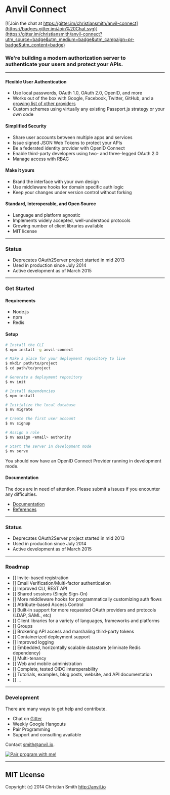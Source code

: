 # Anvil Connect

[![Join the chat at https://gitter.im/christiansmith/anvil-connect](https://badges.gitter.im/Join%20Chat.svg)](https://gitter.im/christiansmith/anvil-connect?utm_source=badge&utm_medium=badge&utm_campaign=pr-badge&utm_content=badge)

### We're building a modern authorization server to <br>authenticate your users and protect your APIs.

***

#### Flexible User Authentication

- Use local passwords, OAuth 1.0, OAuth 2.0, OpenID, and more
- Works out of the box with Google, Facebook, Twitter, GitHub, and a [growing list of other providers](https://github.com/christiansmith/anvil-connect/tree/master/lib/providers)
- Custom schemes using virtually any existing Passport.js strategy or your own code

#### Simplified Security

- Share user accounts between multiple apps and services
- Issue signed JSON Web Tokens to protect your APIs
- Be a federated identity provider with OpenID Connect
- Enable third-party developers using two- and three-legged OAuth 2.0
- Manage access with RBAC

#### Make it yours

- Brand the interface with your own design
- Use middleware hooks for domain specific auth logic
- Keep your changes under version control without forking

#### Standard, Interoperable, and Open Source

- Language and platform agnostic
- Implements widely accepted, well-understood protocols
- Growing number of client libraries available 
- MIT license

***

### Status

- Deprecates OAuth2Server project started in mid 2013
- Used in production since July 2014
- Active development as of March 2015

***

### Get Started

#### Requirements

* Node.js
* npm
* Redis

#### Setup

```bash
# Install the CLI
$ npm install -g anvil-connect

# Make a place for your deployment repository to live
$ mkdir path/to/project
$ cd path/to/project

# Generate a deployment repository
$ nv init

# Install dependencies
$ npm install

# Initialize the local database
$ nv migrate

# Create the first user account
$ nv signup

# Assign a role
$ nv assign <email> authority

# Start the server in development mode
$ nv serve
```

You should now have an OpenID Connect Provider running in development mode. 

#### Documentation

The docs are in need of attention. Please submit a issues if you encounter any difficulties. 

* [Documentation](https://github.com/christiansmith/anvil-connect/wiki/Documentation)
* [References](https://github.com/christiansmith/anvil-connect/wiki/References)

***

### Status

- Deprecates OAuth2Server project started in mid 2013
- Used in production since July 2014
- Active development as of March 2015

***

### Roadmap

* [] Invite-based registration
* [] Email Verification/Multi-factor authentication
* [] Improved CLI, REST API
* [] Shared sessions (Single Sign-On)
* [] More middleware hooks for programmatically customizing auth flows
* [] Attribute-based Access Control
* [] Built-in support for more requested OAuth providers and protocols (LDAP, SAML, etc)
* [] Client libraries for a variety of languages, frameworks and platforms
* [] Groups
* [] Brokering API access and marshaling third-party tokens 
* [] Containerized deployment support
* [] Improved logging
* [] Embedded, horizontally scalable datastore (eliminate Redis dependency)
* [] Multi-tenancy
* [] Web and mobile administration
* [] Complete, tested OIDC interoperability
* [] Tutorials, examples, blog posts, website, and API documentation
* [] ...

***

### Development

There are many ways to get help and contribute.

* Chat on [Gitter](https://gitter.im/christiansmith/anvil-connect)
* Weekly Google Hangouts
* Pair Programming
* Support and consulting available

Contact smith@anvil.io.

<a href="https://www.google.com/calendar/selfsched?sstoken=UUx1dWZaTzBaY2lCfGRlZmF1bHR8MGViMzcyZDg0OTUyOGZkOTNjM2M2ZDMxMmYwMWM0Yjg" title="Pair program with me!">
  <img  src="http://pairprogramwith.me/badge.png"
        alt="Pair program with me!" />
</a>

***

## MIT License

Copyright (c) 2014 Christian Smith http://anvil.io

